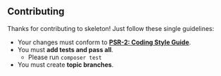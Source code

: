 ## Contributing

Thanks for contributing to skeleton! Just follow these single guidelines:

- Your changes must conform to **[PSR-2: Coding Style Guide](https://www.php-fig.org/psr/psr-2/)**.
- You must **add tests and pass all**.
    - Please run `composer test`
- You must create **topic branches**.
